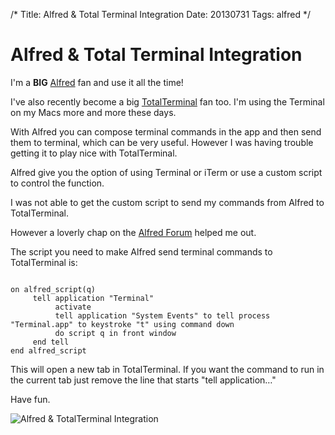 /*
Title: Alfred & Total Terminal Integration
Date: 20130731
Tags: alfred
*/

# Alfred & Total Terminal Integration

I'm a **BIG** [Alfred](http://www.alfredapp.com/) fan and use it all the time!

I've also recently become a big [TotalTerminal](http://totalterminal.binaryage.com/) fan too.  I'm using the Terminal on my Macs more and more these days.

With Alfred you can compose terminal commands in the app and then send them to terminal, which can be very useful.  However I was having trouble getting it to play nice with TotalTerminal.

Alfred give you the option of using Terminal or iTerm or use a custom script to control the function.

I was not able to get the custom script to send my commands from  Alfred to TotalTerminal.  

However a loverly chap on the [Alfred Forum](http://www.alfredforum.com/topic/2904-total-terminal-in-terminal-shell-settings/) helped me out.

The script you need to make Alfred send terminal commands to TotalTerminal is:

<code>
on alfred_script(q)
     tell application "Terminal"
          activate
          tell application "System Events" to tell process "Terminal.app" to keystroke "t" using command down
          do script q in front window
     end tell
end alfred_script
</code>

This will open a new tab in TotalTerminal.  If you want the command to run in the current tab just remove the line that starts "tell application…"

Have fun.




<img src = "http://www.spacecadet9.com/images/totalterminalalfredintegration.jpg" alt = "Alfred & TotalTerminal Integration" style = "max-width:100%" />

